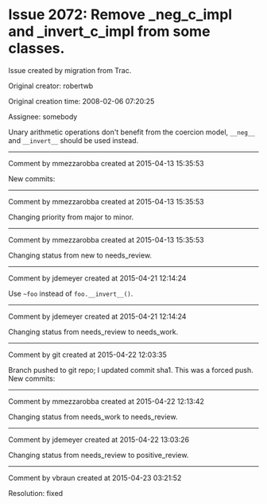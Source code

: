 # Issue 2072: Remove _neg_c_impl and _invert_c_impl from some classes.

Issue created by migration from Trac.

Original creator: robertwb

Original creation time: 2008-02-06 07:20:25

Assignee: somebody

Unary arithmetic operations don't benefit from the coercion model, `__neg__` and `__invert__` should be used instead. 


---

Comment by mmezzarobba created at 2015-04-13 15:35:53

New commits:


---

Comment by mmezzarobba created at 2015-04-13 15:35:53

Changing priority from major to minor.


---

Comment by mmezzarobba created at 2015-04-13 15:35:53

Changing status from new to needs_review.


---

Comment by jdemeyer created at 2015-04-21 12:14:24

Use `~foo` instead of `foo.__invert__()`.


---

Comment by jdemeyer created at 2015-04-21 12:14:24

Changing status from needs_review to needs_work.


---

Comment by git created at 2015-04-22 12:03:35

Branch pushed to git repo; I updated commit sha1. This was a forced push. New commits:


---

Comment by mmezzarobba created at 2015-04-22 12:13:42

Changing status from needs_work to needs_review.


---

Comment by jdemeyer created at 2015-04-22 13:03:26

Changing status from needs_review to positive_review.


---

Comment by vbraun created at 2015-04-23 03:21:52

Resolution: fixed
